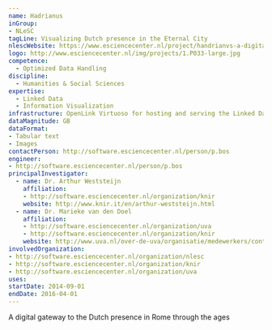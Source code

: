 ```yaml
---
name: Hadrianus
inGroup:
- NLeSC
tagLine: Visualizing Dutch presence in the Eternal City
nlescWebsite: https://www.esciencecenter.nl/project/handrianvs-a-digital-gateway-to-the-dutch-presence-in-rome-through-the-ages
logo: http://www.esciencecenter.nl/img/projects/1.P033-large.jpg
competence:
  - Optimized Data Handling
discipline:
  - Humanities & Social Sciences
expertise:
  - Linked Data
  - Information Visualization
infrastructure: OpenLink Virtuoso for hosting and serving the Linked Data view on the data
dataMagnitude: GB
dataFormat:
- Tabular text
- Images
contactPerson: http://software.esciencecenter.nl/person/p.bos
engineer:
- http://software.esciencecenter.nl/person/p.bos
principalInvestigator:
  - name: Dr. Arthur Weststeijn
    affiliation:
    - http://software.esciencecenter.nl/organization/knir
    website: http://www.knir.it/en/arthur-weststeijn.html
  - name: Dr. Marieke van den Doel
    affiliation:
    - http://software.esciencecenter.nl/organization/uva
    - http://software.esciencecenter.nl/organization/knir
    website: http://www.uva.nl/over-de-uva/organisatie/medewerkers/content/d/o/m.j.e.vandendoel/m.j.e.vandendoel.html
involvedOrganization:
- http://software.esciencecenter.nl/organization/nlesc
- http://software.esciencecenter.nl/organization/knir
- http://software.esciencecenter.nl/organization/uva
uses:
startDate: 2014-09-01
endDate: 2016-04-01
---
```


A digital gateway to the Dutch presence in Rome through the ages
